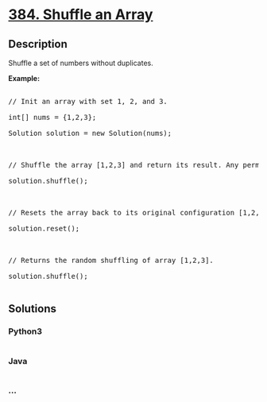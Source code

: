 # [384. Shuffle an Array](https://leetcode.com/problems/shuffle-an-array)

## Description
<p>Shuffle a set of numbers without duplicates.

</p>



<p><b>Example:</b>

<pre>

// Init an array with set 1, 2, and 3.

int[] nums = {1,2,3};

Solution solution = new Solution(nums);



// Shuffle the array [1,2,3] and return its result. Any permutation of [1,2,3] must equally likely to be returned.

solution.shuffle();



// Resets the array back to its original configuration [1,2,3].

solution.reset();



// Returns the random shuffling of array [1,2,3].

solution.shuffle();

</pre>

</p>


## Solutions


<!-- tabs:start -->

### **Python3**

```python

```

### **Java**

```java

```

### **...**
```

```

<!-- tabs:end -->